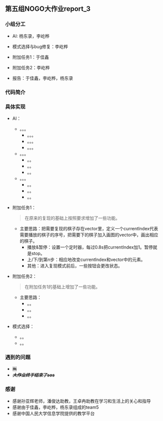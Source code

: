 ## 第五组NOGO大作业report_3

### 小组分工

* AI:  杨东录，李屹桦
* 模式选择与bug修复：李屹桦

* 附加任务1：于佳鑫

* 附加任务2：李屹桦
* 报告：于佳鑫，李屹桦，杨东录

### 代码简介



### 具体实现

* AI：

  * 。。。
    * 。。。
    * 。。。
    * 。。。
  * 。。。
    * 。。
    * 。。
    * 。。
  * 。。。
    * 。。
    * 。。
    * 。。

* 附加任务1：

  > 在原来的复现的基础上按照要求增加了一些功能。

  * 主要思路：把需要复现的棋子存在vector里，定义一个currentIndex代表需要播放的棋子的序号，把需要下的棋子加入画图的vector中，画出相应的棋子。
    * 播放&暂停：设置一个定时器，每过0.8s把currentIndex加1。暂停就是stop。
    * 上/下/到第n步：相应地改变currentIndex和vector中的元素。
    * 其他：进入复现模式前后，一些按钮会更改状态。

* 附加任务2：

  > 在附加任务1的基础上增加了一些功能。

  * 主要思路：
    * 。。
    * 。。
    * 。。

* 模式选择：

  * 。。
  * 。。



### 遇到的问题

* <del>🈚</del>
* <del>___大作业终于结束了sos___</del>





### 感谢

* 感谢孙亚辉老师，潘俊达助教，王卓冉助教在学习和生活上的关心和指导
* 感谢由于佳鑫，李屹桦，杨东录组成的team5
* 感谢中国人民大学信息学院提供的教学平台